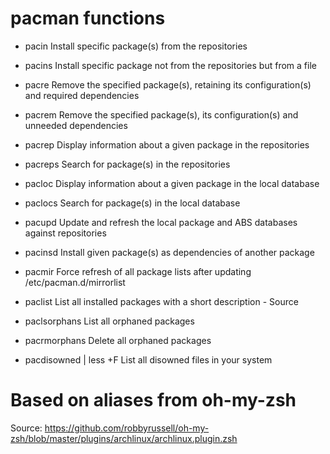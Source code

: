 
# pacman functions #

* pacin
Install specific package(s) from the repositories

* pacins
Install specific package not from the repositories but from a file

* pacre
Remove the specified package(s), retaining its configuration(s) and required dependencies

* pacrem
Remove the specified package(s), its configuration(s) and unneeded dependencies

* pacrep
Display information about a given package in the repositories

* pacreps
Search for package(s) in the repositories

* pacloc
Display information about a given package in the local database

* paclocs
Search for package(s) in the local database

* pacupd
Update and refresh the local package and ABS databases against repositories

* pacinsd
Install given package(s) as dependencies of another package

* pacmir
Force refresh of all package lists after updating /etc/pacman.d/mirrorlist

* paclist
List all installed packages with a short description - Source

* paclsorphans
List all orphaned packages

* pacrmorphans
Delete all orphaned packages

* pacdisowned | less +F
List all disowned files in your system


# Based on aliases from oh-my-zsh

Source: https://github.com/robbyrussell/oh-my-zsh/blob/master/plugins/archlinux/archlinux.plugin.zsh
